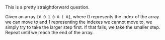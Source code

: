 This is a pretty straightforward question.

Given an array `[0 0 1 0 0 1 0]`, where 0 represents the index of the array we can move to and 1 representing the indexes we cannot move to, we simply try to take the larger step first. If that fails, we take the smaller step. Repeat until we reach the end of the array.
